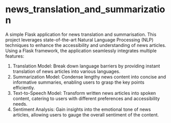 # news_translation_and_summarization
A simple Flask application for news translation and summarisation.
This project leverages state-of-the-art Natural Language Processing (NLP) techniques to enhance the accessibility and understanding of news articles. Using a Flask framework, the application seamlessly integrates multiple features:

1. Translation Model: Break down language barriers by providing instant translation of news articles into various languages.
2. Summarization Model: Condense lengthy news content into concise and informative summaries, enabling users to grasp the key points efficiently.
3. Text-to-Speech Model: Transform written news articles into spoken content, catering to users with different preferences and accessibility needs.
4. Sentiment Analysis: Gain insights into the emotional tone of news articles, allowing users to gauge the overall sentiment of the content.

